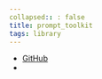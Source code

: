 ```yaml
---
collapsed:: : false
title: prompt_toolkit
tags: library
---
```


- [GitHub](https://github.com/prompt-toolkit/python-prompt-toolkit)
-